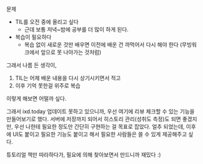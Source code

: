 문제
- TIL를 오전 중에 올리고 싶다
  - 근데 보통 저녁~밤에 공부를 더 많이 하게 된다.
- 복습이 필요하다
  - 복습 없이 새로운 것만 배우면 이전에 배운 건 까먹어서 다시 해야 한다 (무빙워크에서 앞으로 못 나아가는 것처럼)

그래서 나름 든 생각이,
1. TIL는 어제 배운 내용을 다시 상기시키면서 적고
2. 이후 기억 못한걸 위주로 복습

이렇게 해보면 어떨까 싶다.

그래서 ixd.today 업데이트 못하고 있으니까, 우선 여기에 리뷰 체크할 수 있는 기능을 만들어보기로 했다.
서버에 저장까지 되어서 히스토리 관리(성취도 측정)도 되면 좋겠지만, 우선 나한테 필요한 정도만 간단히 구현하는 걸 목표로 잡았다.
얼추 되었는데, 이후에 UI도 붙이고 필요한 기능도 붙이고 해서 필요한 사람들은 쓸 수 있게 제공해주고 싶다.

튜토리얼 책만 따라하다가, 필요에 의해 찾아보면서 만드니까 재밌다 :)
